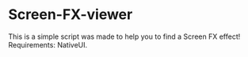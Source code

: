 # Screen-FX-viewer
This is a simple script was made to help you to find a Screen FX effect!
Requirements: NativeUI.
